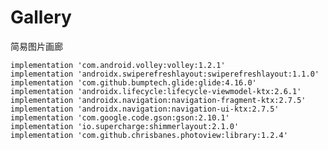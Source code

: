 # Gallery
简易图片画廊

    implementation 'com.android.volley:volley:1.2.1'
    implementation 'androidx.swiperefreshlayout:swiperefreshlayout:1.1.0'
    implementation 'com.github.bumptech.glide:glide:4.16.0'
    implementation 'androidx.lifecycle:lifecycle-viewmodel-ktx:2.6.1'
    implementation 'androidx.navigation:navigation-fragment-ktx:2.7.5'
    implementation 'androidx.navigation:navigation-ui-ktx:2.7.5'
    implementation 'com.google.code.gson:gson:2.10.1'
    implementation 'io.supercharge:shimmerlayout:2.1.0'
    implementation 'com.github.chrisbanes.photoview:library:1.2.4'
